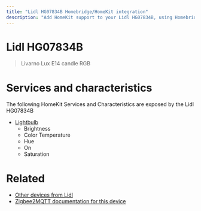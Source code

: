 ```yaml
---
title: "Lidl HG07834B Homebridge/HomeKit integration"
description: "Add HomeKit support to your Lidl HG07834B, using Homebridge, Zigbee2MQTT and homebridge-z2m."
---
```

<!---
This file has been GENERATED using src/docgen/docgen.ts
DO NOT EDIT THIS FILE MANUALLY!
-->
# Lidl HG07834B
> Livarno Lux E14 candle RGB


# Services and characteristics
The following HomeKit Services and Characteristics are exposed by
the Lidl HG07834B

* [Lightbulb](../../light.md)
  * Brightness
  * Color Temperature
  * Hue
  * On
  * Saturation


# Related
* [Other devices from Lidl](../index.md#lidl)
* [Zigbee2MQTT documentation for this device](https://www.zigbee2mqtt.io/devices/HG07834B.html)